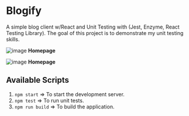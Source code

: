# Blogify
A simple blog client w/React and Unit Testing with (Jest, Enzyme, React Testing Library). The goal of this project is to demonstrate my unit testing skills.

![image](https://user-images.githubusercontent.com/50014916/82883571-e7923c80-9f42-11ea-8335-9da9e290d274.png)
**Homepage**

![image](https://user-images.githubusercontent.com/50014916/82883665-098bbf00-9f43-11ea-90da-9bea255da29e.png)
**Homepage**

## Available Scripts
1. `npm start` => To start the development server.
2. `npm test` => To run unit tests.
3. `npm run build` => To build the application.
